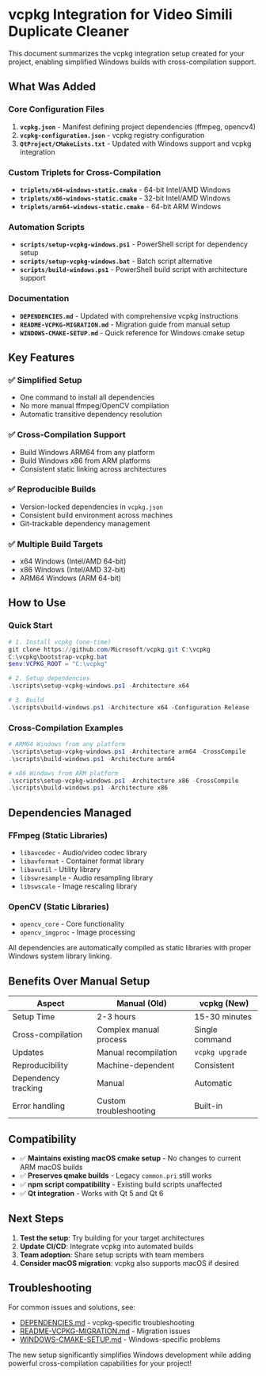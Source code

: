 # vcpkg Integration for Video Simili Duplicate Cleaner

This document summarizes the vcpkg integration setup created for your project, enabling simplified Windows builds with cross-compilation support.

## What Was Added

### Core Configuration Files

1. **`vcpkg.json`** - Manifest defining project dependencies (ffmpeg, opencv4)
2. **`vcpkg-configuration.json`** - vcpkg registry configuration  
3. **`QtProject/CMakeLists.txt`** - Updated with Windows support and vcpkg integration

### Custom Triplets for Cross-Compilation

- **`triplets/x64-windows-static.cmake`** - 64-bit Intel/AMD Windows
- **`triplets/x86-windows-static.cmake`** - 32-bit Intel/AMD Windows  
- **`triplets/arm64-windows-static.cmake`** - 64-bit ARM Windows

### Automation Scripts

- **`scripts/setup-vcpkg-windows.ps1`** - PowerShell script for dependency setup
- **`scripts/setup-vcpkg-windows.bat`** - Batch script alternative
- **`scripts/build-windows.ps1`** - PowerShell build script with architecture support

### Documentation

- **`DEPENDENCIES.md`** - Updated with comprehensive vcpkg instructions
- **`README-VCPKG-MIGRATION.md`** - Migration guide from manual setup
- **`WINDOWS-CMAKE-SETUP.md`** - Quick reference for Windows cmake setup

## Key Features

### ✅ Simplified Setup
- One command to install all dependencies
- No more manual ffmpeg/OpenCV compilation
- Automatic transitive dependency resolution

### ✅ Cross-Compilation Support  
- Build Windows ARM64 from any platform
- Build Windows x86 from ARM platforms
- Consistent static linking across architectures

### ✅ Reproducible Builds
- Version-locked dependencies in `vcpkg.json`
- Consistent build environment across machines
- Git-trackable dependency management

### ✅ Multiple Build Targets
- x64 Windows (Intel/AMD 64-bit)
- x86 Windows (Intel/AMD 32-bit)  
- ARM64 Windows (ARM 64-bit)

## How to Use

### Quick Start
```powershell
# 1. Install vcpkg (one-time)
git clone https://github.com/Microsoft/vcpkg.git C:\vcpkg
C:\vcpkg\bootstrap-vcpkg.bat
$env:VCPKG_ROOT = "C:\vcpkg"

# 2. Setup dependencies  
.\scripts\setup-vcpkg-windows.ps1 -Architecture x64

# 3. Build
.\scripts\build-windows.ps1 -Architecture x64 -Configuration Release
```

### Cross-Compilation Examples
```powershell
# ARM64 Windows from any platform
.\scripts\setup-vcpkg-windows.ps1 -Architecture arm64 -CrossCompile
.\scripts\build-windows.ps1 -Architecture arm64

# x86 Windows from ARM platform
.\scripts\setup-vcpkg-windows.ps1 -Architecture x86 -CrossCompile
.\scripts\build-windows.ps1 -Architecture x86
```

## Dependencies Managed

### FFmpeg (Static Libraries)
- `libavcodec` - Audio/video codec library
- `libavformat` - Container format library
- `libavutil` - Utility library  
- `libswresample` - Audio resampling library
- `libswscale` - Image rescaling library

### OpenCV (Static Libraries)
- `opencv_core` - Core functionality
- `opencv_imgproc` - Image processing

All dependencies are automatically compiled as static libraries with proper Windows system library linking.

## Benefits Over Manual Setup

| Aspect | Manual (Old) | vcpkg (New) |
|--------|-------------|-------------|
| Setup Time | 2-3 hours | 15-30 minutes |
| Cross-compilation | Complex manual process | Single command |
| Updates | Manual recompilation | `vcpkg upgrade` |
| Reproducibility | Machine-dependent | Consistent |
| Dependency tracking | Manual | Automatic |
| Error handling | Custom troubleshooting | Built-in |

## Compatibility

- ✅ **Maintains existing macOS cmake setup** - No changes to current ARM macOS builds
- ✅ **Preserves qmake builds** - Legacy `common.pri` still works  
- ✅ **npm script compatibility** - Existing build scripts unaffected
- ✅ **Qt integration** - Works with Qt 5 and Qt 6

## Next Steps

1. **Test the setup**: Try building for your target architectures
2. **Update CI/CD**: Integrate vcpkg into automated builds  
3. **Team adoption**: Share setup scripts with team members
4. **Consider macOS migration**: vcpkg also supports macOS if desired

## Troubleshooting

For common issues and solutions, see:
- [DEPENDENCIES.md](DEPENDENCIES.md#troubleshooting) - vcpkg-specific troubleshooting
- [README-VCPKG-MIGRATION.md](README-VCPKG-MIGRATION.md#troubleshooting-migration) - Migration issues
- [WINDOWS-CMAKE-SETUP.md](WINDOWS-CMAKE-SETUP.md#troubleshooting) - Windows-specific problems

The new setup significantly simplifies Windows development while adding powerful cross-compilation capabilities for your project!